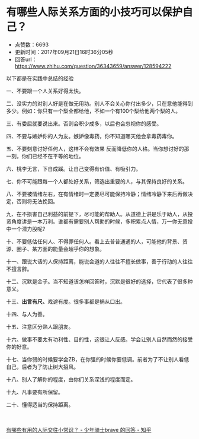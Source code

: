 # 有哪些人际关系方面的小技巧可以保护自己？
- 点赞数：6693
- 更新时间：2017年09月21日16时36分05秒
- 回答url：https://www.zhihu.com/question/36343659/answer/128594222
<body>
 <p data-pid="6w2SUmd-">以下都是在实践中总结的经验</p>
 <p data-pid="Azv1miaf">一、不要跟一个人关系好得太快。</p>
 <p data-pid="PvDQK_fr">二、没实力的对别人好是在做无用功。别人不会关心你付出多少，只在意他能得到多少。例如：你只有一个梨全都给他，不如一个有100个梨给他两个梨的人。</p>
 <p data-pid="OQajH0mE">三、有委屈就要说出来。否则会积少成多，以后也会忽视你的感受。</p>
 <p data-pid="_AgNLEtb">四、不要与嫉妒你的人为友。嫉妒像毒药，你不知道哪天他会拿毒药毒你。</p>
 <p data-pid="j1bJ2xW_">五、不要刻意讨好任何人，这样不会有效果 反而降低你的人格。当你想讨好的那一刻，你们已经不在平等的地位。</p>
 <p data-pid="dfTlIrLb">六、桃李无言，下自成蹊。让自己变得有价值、有吸引力。</p>
 <p data-pid="zRhdmxlk">七、你不可能跟每一个人都处好关系，筛选出重要的人，与其保持良好的关系。</p>
 <p data-pid="-otB2YlK">八、不要被情绪左右，在有情绪时一定要尽可能保持冷静；情绪冷静下来后再做决定，否则将无法挽回。</p>
 <p data-pid="8r0EzB0J">九、在不损害自己利益的前提下，尽可能的帮助人。从道德上讲是乐于助人，从投资角度讲是一本万利。谁都有需要别人帮助的时候，多积累点人情，万一你无意投中一个潜力股呢?</p>
 <p data-pid="zy4JTgwe">十、不要低估任何人、不得罪任何人。看上去普普通通的人，可能他的背景、资源、圈子、某方面的能量会超乎你的想象。</p>
 <p data-pid="mMtggqNS">十一、跟说大话的人保持距离，能说会道的人往往不擅长做事，善于行动的人往往不擅言辞。</p>
 <p data-pid="kNtIcqi8">十二、沉默是金子。当不知道该怎样回答时，沉默是很好的选择，它代表了很多种意义。</p>
 <p data-pid="ulmNqjVC">十三、<b>出言有尺、</b>戏谑有度。很多事都是祸从口出。</p>
 <p data-pid="qhkTHdN1">十四、与人为善。</p>
 <p data-pid="f78gz4yX">十五、注意区分熟人跟朋友。</p>
 <p data-pid="tG3Xh7og">十六、做事不要太有功利性、目的性，这很让人反感。学会让别人自然而然的接受你的好意。</p>
 <p data-pid="9FZ5ku2r">十七、当你弱的时候要学会ZB，在你强的时候你要低调。前者为了不让别人看低自己，后者为了防止树大招风。</p>
 <p data-pid="nMDx6urA">十八、别人了解你的程度，由你们关系深浅的程度而定。</p>
 <p data-pid="hyb0uj-k">十九、凡事要有所保留。</p>
 <p data-pid="zAqIHinI">二十、懂得适当的保持距离。</p>
 <br>
 <br><a href="https://www.zhihu.com/question/26457306/answer/132807271" class="internal">有哪些有用的人际交往小常识？ - 少年骑士brave 的回答 - 知乎</a>
</body>